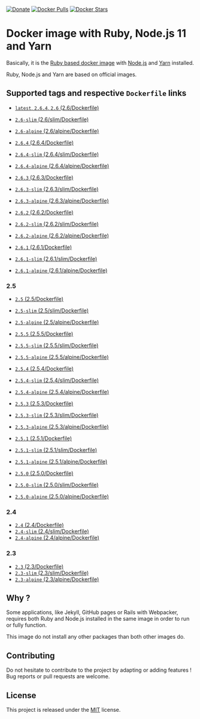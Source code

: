 [![Donate](https://img.shields.io/badge/Donate-PayPal-green.svg)](https://www.paypal.me/guillaumebriday)
[![Docker Pulls](https://img.shields.io/docker/pulls/guillaumebriday/ruby-node.svg)](https://hub.docker.com/r/guillaumebriday/ruby-node/)
[![Docker Stars](https://img.shields.io/docker/stars/guillaumebriday/ruby-node.svg)](https://hub.docker.com/r/guillaumebriday/ruby-node/)

# Docker image with Ruby, Node.js 11 and Yarn

Basically, it is the [Ruby based docker image](https://hub.docker.com/_/ruby) with [Node.js](https://nodejs.org/en/) and [Yarn](https://yarnpkg.com/en/) installed.

Ruby, Node.js and Yarn are based on official images.

## Supported tags and respective `Dockerfile` links

- [`latest`, `2.6.4`, `2.6` (2.6/Dockerfile)](https://github.com/guillaumebriday/docker-ruby-node/blob/master/2.6/Dockerfile)
- [`2.6-slim` (2.6/slim/Dockerfile)](https://github.com/guillaumebriday/docker-ruby-node/blob/master/2.6/slim/Dockerfile)
- [`2.6-alpine` (2.6/alpine/Dockerfile)](https://github.com/guillaumebriday/docker-ruby-node/blob/master/2.6/alpine/Dockerfile)

- [`2.6.4` (2.6.4/Dockerfile)](https://github.com/guillaumebriday/docker-ruby-node/blob/master/2.6.4/Dockerfile)
- [`2.6.4-slim` (2.6.4/slim/Dockerfile)](https://github.com/guillaumebriday/docker-ruby-node/blob/master/2.6.4/slim/Dockerfile)
- [`2.6.4-alpine` (2.6.4/alpine/Dockerfile)](https://github.com/guillaumebriday/docker-ruby-node/blob/master/2.6.4/alpine/Dockerfile)

- [`2.6.3` (2.6.3/Dockerfile)](https://github.com/guillaumebriday/docker-ruby-node/blob/master/2.6.3/Dockerfile)
- [`2.6.3-slim` (2.6.3/slim/Dockerfile)](https://github.com/guillaumebriday/docker-ruby-node/blob/master/2.6.3/slim/Dockerfile)
- [`2.6.3-alpine` (2.6.3/alpine/Dockerfile)](https://github.com/guillaumebriday/docker-ruby-node/blob/master/2.6.3/alpine/Dockerfile)

- [`2.6.2` (2.6.2/Dockerfile)](https://github.com/guillaumebriday/docker-ruby-node/blob/master/2.6.2/Dockerfile)
- [`2.6.2-slim` (2.6.2/slim/Dockerfile)](https://github.com/guillaumebriday/docker-ruby-node/blob/master/2.6.2/slim/Dockerfile)
- [`2.6.2-alpine` (2.6.2/alpine/Dockerfile)](https://github.com/guillaumebriday/docker-ruby-node/blob/master/2.6.2/alpine/Dockerfile)

- [`2.6.1` (2.6.1/Dockerfile)](https://github.com/guillaumebriday/docker-ruby-node/blob/master/2.6.1/Dockerfile)
- [`2.6.1-slim` (2.6.1/slim/Dockerfile)](https://github.com/guillaumebriday/docker-ruby-node/blob/master/2.6.1/slim/Dockerfile)
- [`2.6.1-alpine` (2.6.1/alpine/Dockerfile)](https://github.com/guillaumebriday/docker-ruby-node/blob/master/2.6.1/alpine/Dockerfile)

### 2.5

- [`2.5` (2.5/Dockerfile)](https://github.com/guillaumebriday/docker-ruby-node/blob/master/2.5/Dockerfile)
- [`2.5-slim` (2.5/slim/Dockerfile)](https://github.com/guillaumebriday/docker-ruby-node/blob/master/2.5/slim/Dockerfile)
- [`2.5-alpine` (2.5/alpine/Dockerfile)](https://github.com/guillaumebriday/docker-ruby-node/blob/master/2.5/alpine/Dockerfile)

- [`2.5.5` (2.5.5/Dockerfile)](https://github.com/guillaumebriday/docker-ruby-node/blob/master/2.5.5/Dockerfile)
- [`2.5.5-slim` (2.5.5/slim/Dockerfile)](https://github.com/guillaumebriday/docker-ruby-node/blob/master/2.5.5/slim/Dockerfile)
- [`2.5.5-alpine` (2.5.5/alpine/Dockerfile)](https://github.com/guillaumebriday/docker-ruby-node/blob/master/2.5.5/alpine/Dockerfile)

- [`2.5.4` (2.5.4/Dockerfile)](https://github.com/guillaumebriday/docker-ruby-node/blob/master/2.5.4/Dockerfile)
- [`2.5.4-slim` (2.5.4/slim/Dockerfile)](https://github.com/guillaumebriday/docker-ruby-node/blob/master/2.5.4/slim/Dockerfile)
- [`2.5.4-alpine` (2.5.4/alpine/Dockerfile)](https://github.com/guillaumebriday/docker-ruby-node/blob/master/2.5.4/alpine/Dockerfile)

- [`2.5.3` (2.5.3/Dockerfile)](https://github.com/guillaumebriday/docker-ruby-node/blob/master/2.5.3/Dockerfile)
- [`2.5.3-slim` (2.5.3/slim/Dockerfile)](https://github.com/guillaumebriday/docker-ruby-node/blob/master/2.5.3/slim/Dockerfile)
- [`2.5.3-alpine` (2.5.3/alpine/Dockerfile)](https://github.com/guillaumebriday/docker-ruby-node/blob/master/2.5.3/alpine/Dockerfile)

- [`2.5.1` (2.5.1/Dockerfile)](https://github.com/guillaumebriday/docker-ruby-node/blob/master/2.5.1/Dockerfile)
- [`2.5.1-slim` (2.5.1/slim/Dockerfile)](https://github.com/guillaumebriday/docker-ruby-node/blob/master/2.5.1/slim/Dockerfile)
- [`2.5.1-alpine` (2.5.1/alpine/Dockerfile)](https://github.com/guillaumebriday/docker-ruby-node/blob/master/2.5.1/alpine/Dockerfile)

- [`2.5.0` (2.5.0/Dockerfile)](https://github.com/guillaumebriday/docker-ruby-node/blob/master/2.5.0/Dockerfile)
- [`2.5.0-slim` (2.5.0/slim/Dockerfile)](https://github.com/guillaumebriday/docker-ruby-node/blob/master/2.5.0/slim/Dockerfile)
- [`2.5.0-alpine` (2.5.0/alpine/Dockerfile)](https://github.com/guillaumebriday/docker-ruby-node/blob/master/2.5.0/alpine/Dockerfile)

### 2.4

- [`2.4` (2.4/Dockerfile)](https://github.com/guillaumebriday/docker-ruby-node/blob/master/2.4/Dockerfile)
- [`2.4-slim` (2.4/slim/Dockerfile)](https://github.com/guillaumebriday/docker-ruby-node/blob/master/2.4/slim/Dockerfile)
- [`2.4-alpine` (2.4/alpine/Dockerfile)](https://github.com/guillaumebriday/docker-ruby-node/blob/master/2.4/alpine/Dockerfile)

### 2.3

- [`2.3` (2.3/Dockerfile)](https://github.com/guillaumebriday/docker-ruby-node/blob/master/2.3/Dockerfile)
- [`2.3-slim` (2.3/slim/Dockerfile)](https://github.com/guillaumebriday/docker-ruby-node/blob/master/2.3/slim/Dockerfile)
- [`2.3-alpine` (2.3/alpine/Dockerfile)](https://github.com/guillaumebriday/docker-ruby-node/blob/master/2.3/alpine/Dockerfile)

## Why ?

Some applications, like Jekyll, GitHub pages or Rails with Webpacker, requires both Ruby and Node.js installed in the same image in order to run or fully function.

This image do not install any other packages than both other images do.

## Contributing

Do not hesitate to contribute to the project by adapting or adding features ! Bug reports or pull requests are welcome.

## License

This project is released under the [MIT](http://opensource.org/licenses/MIT) license.
